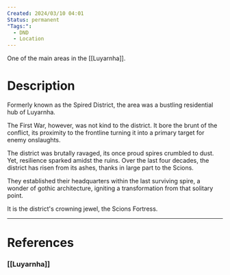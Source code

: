 ```yaml
---
Created: 2024/03/10 04:01
Status: permanent
"Tags:":
  - DND
  - Location
---
```

One of the main areas in the [[Luyarnha]].

# Description

Formerly known as the Spired District, the area was a bustling residential hub of Luyarnha. 

The First War, however, was not kind to the district. It bore the brunt of the conflict, its proximity to the frontline turning it into a primary target for enemy onslaughts. 

The district was brutally ravaged, its once proud spires crumbled to dust. Yet, resilience sparked amidst the ruins. Over the last four decades, the district has risen from its ashes, thanks in large part to the Scions. 

They established their headquarters within the last surviving spire, a wonder of gothic architecture, igniting a transformation from that solitary point. 

It is the district's crowning jewel, the Scions Fortress.

---
# References
### [[Luyarnha]]
